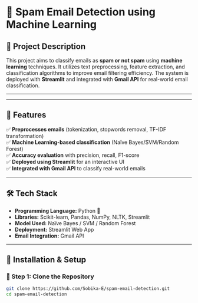 # 📧 Spam Email Detection using Machine Learning

## 📝 Project Description
This project aims to classify emails as **spam or not spam** using **machine learning** techniques. It utilizes text preprocessing, feature extraction, and classification algorithms to improve email filtering efficiency. The system is deployed with **Streamlit** and integrated with **Gmail API** for real-world email classification.

---



---

## 🚀 Features
✅ **Preprocesses emails** (tokenization, stopwords removal, TF-IDF transformation)  
✅ **Machine Learning-based classification** (Naïve Bayes/SVM/Random Forest)  
✅ **Accuracy evaluation** with precision, recall, F1-score  
✅ **Deployed using Streamlit** for an interactive UI  
✅ **Integrated with Gmail API** to classify real-world emails  

---

## 🛠️ Tech Stack
- **Programming Language:** Python 🐍  
- **Libraries:** Scikit-learn, Pandas, NumPy, NLTK, Streamlit  
- **Model Used:** Naïve Bayes / SVM / Random Forest  
- **Deployment:** Streamlit Web App  
- **Email Integration:** Gmail API  

---

## 📌 Installation & Setup

### 🔹 Step 1: Clone the Repository
```bash
git clone https://github.com/Sobika-E/spam-email-detection.git
cd spam-email-detection
